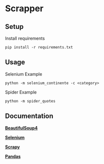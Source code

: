 # Scrapper

Setup
----------
Install requirements

    pip install -r requirements.txt

Usage
----------
Selenium Example

    python -m selenium_continente -c <category>

Spider Example

    python -m spider_quotes

Documentation
----------
[**BeautifulSoup4**](https://www.crummy.com/software/BeautifulSoup/bs4/doc/)

[**Selenium**](https://www.selenium.dev/selenium/docs/api/py/api.html)

[**Scrapy**](https://docs.scrapy.org/en/latest/)

[**Pandas**](https://pandas.pydata.org/pandas-docs/stable/)
